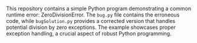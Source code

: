 This repository contains a simple Python program demonstrating a common runtime error: ZeroDivisionError. The `bug.py` file contains the erroneous code, while `bugSolution.py` provides a corrected version that handles potential division by zero exceptions.  The example showcases proper exception handling, a crucial aspect of robust Python programming.